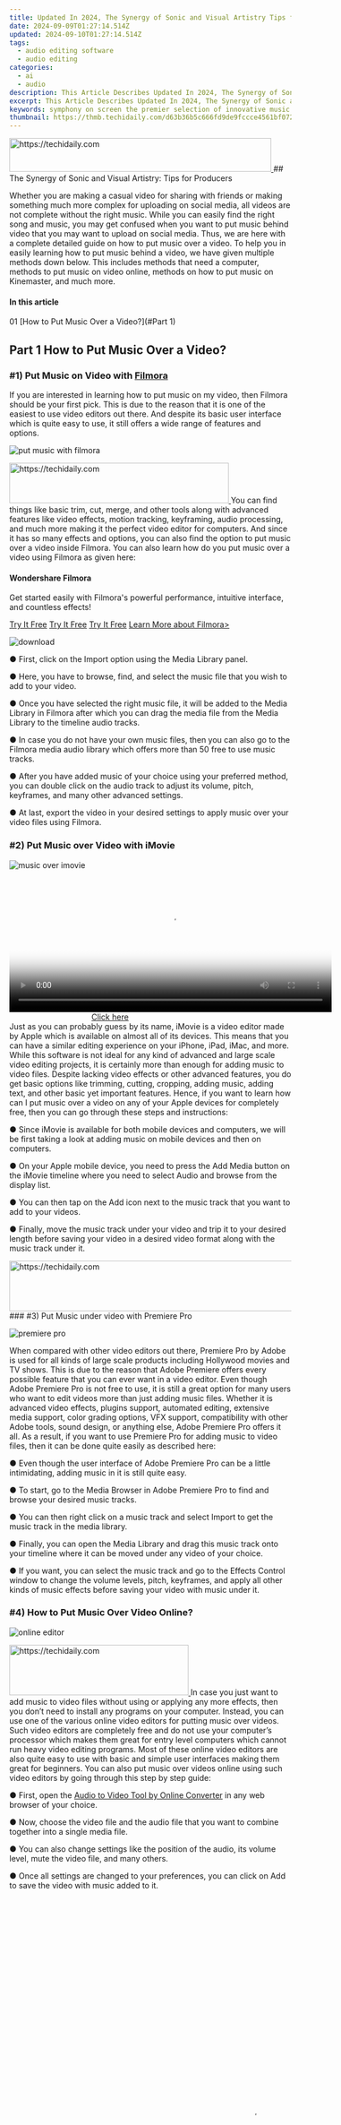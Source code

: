 ```yaml
---
title: Updated In 2024, The Synergy of Sonic and Visual Artistry Tips for Producers
date: 2024-09-09T01:27:14.514Z
updated: 2024-09-10T01:27:14.514Z
tags: 
  - audio editing software
  - audio editing
categories: 
  - ai
  - audio
description: This Article Describes Updated In 2024, The Synergy of Sonic and Visual Artistry Tips for Producers
excerpt: This Article Describes Updated In 2024, The Synergy of Sonic and Visual Artistry Tips for Producers
keywords: symphony on screen the premier selection of innovative music visualizers for the year 2024,audiovisual excellence mastering the art of sound design in sony vegas pro 2023,iphoneandroid sound mastery 2024s premier selection of music editors,the art of pristine audio techniques for perfecting sound quality in visual media,the synergy of sonic and visual artistry tips for producers,cheerful audio ambiance for yearly celebration visual production 2024,the leading voice alteration and production software for aspiring sopranos tenors
thumbnail: https://thmb.techidaily.com/d63b36b5c666fd9de9fccce4561bf07299ad84d3949b489b0214f6877268e346.png
---
```


<!-- affiliate ads begin -->
<a href="https://aligracehair.sjv.io/c/5597632/2115920/19272" target="_top" id="2115920">
  <img src="//a.impactradius-go.com/display-ad/19272-2115920" border="0" alt="https://techidaily.com" width="468" height="60"/>
</a>
<img height="0" width="0" src="https://aligracehair.sjv.io/i/5597632/2115920/19272" style="position:absolute;visibility:hidden;" border="0" />
<!-- affiliate ads end -->
## The Synergy of Sonic and Visual Artistry: Tips for Producers

Whether you are making a casual video for sharing with friends or making something much more complex for uploading on social media, all videos are not complete without the right music. While you can easily find the right song and music, you may get confused when you want to put music behind video that you may want to upload on social media. Thus, we are here with a complete detailed guide on how to put music over a video. To help you in easily learning how to put music behind a video, we have given multiple methods down below. This includes methods that need a computer, methods to put music on video online, methods on how to put music on Kinemaster, and much more.

#### In this article

01 [How to Put Music Over a Video?](#Part 1)

## Part 1 How to Put Music Over a Video?

### #1) Put Music on Video with [Filmora](https://tools.techidaily.com/wondershare/filmora/download/)

If you are interested in learning how to put music on my video, then Filmora should be your first pick. This is due to the reason that it is one of the easiest to use video editors out there. And despite its basic user interface which is quite easy to use, it still offers a wide range of features and options.

![put music with filmora](https://images.wondershare.com/filmora/guide/select-theme-music.jpg)

<!-- affiliate ads begin -->
<a href="https://aligracehair.sjv.io/c/5597632/2135417/19272" target="_top" id="2135417">
  <img src="//a.impactradius-go.com/display-ad/19272-2135417" border="0" alt="https://techidaily.com" width="392" height="72"/>
</a>
<img height="0" width="0" src="https://aligracehair.sjv.io/i/5597632/2135417/19272" style="position:absolute;visibility:hidden;" border="0" />
<!-- affiliate ads end -->
You can find things like basic trim, cut, merge, and other tools along with advanced features like video effects, motion tracking, keyframing, audio processing, and much more making it the perfect video editor for computers. And since it has so many effects and options, you can also find the option to put music over a video inside Filmora. You can also learn how do you put music over a video using Filmora as given here:

#### Wondershare Filmora

Get started easily with Filmora's powerful performance, intuitive interface, and countless effects!

[Try It Free](https://tools.techidaily.com/wondershare/filmora/download/) [Try It Free](https://tools.techidaily.com/wondershare/filmora/download/) [Try It Free](https://tools.techidaily.com/wondershare/filmora/download/) [Learn More about Filmora>](https://tools.techidaily.com/wondershare/filmora/download/)

![download](https://images.wondershare.com/filmora/images/filmora-box.png)

● First, click on the Import option using the Media Library panel.

● Here, you have to browse, find, and select the music file that you wish to add to your video.

● Once you have selected the right music file, it will be added to the Media Library in Filmora after which you can drag the media file from the Media Library to the timeline audio tracks.

● In case you do not have your own music files, then you can also go to the Filmora media audio library which offers more than 50 free to use music tracks.

● After you have added music of your choice using your preferred method, you can double click on the audio track to adjust its volume, pitch, keyframes, and many other advanced settings.

● At last, export the video in your desired settings to apply music over your video files using Filmora.

### #2) Put Music over Video with iMovie

![music over imovie](https://images.wondershare.com/filmora/article-images/2022/02/music-over.png)

<!-- affiliate ads begin -->
<span id="1983539">
					<video width="576" height="240" style="cursor:pointer"
           poster="//a.impactradius-go.com/display-clicktoplayimage/1983539.png"
           onclick="if(!this.playClicked){this.play();this.setAttribute('controls',true);this.playClicked=true;}">
	   <source src="//a.impactradius-go.com/display-ad/22993-1983539">
	   <img src="//a.impactradius-go.com/display-clicktoplayimage/1983539.png" style="border: none; height: 100%; width: 100%; object-fit: contain">
	</video>
	<div style="width:360px;text-align:center"><a href="javascript:window.open(decodeURIComponent('https%3A%2F%2Fhomestyler.sjv.io%2Fc%2F5597632%2F1983539%2F22993'), '_blank');void(0);">Click here</a></div>
</span>
<img height="0" width="0" src="https://imp.pxf.io/i/5597632/1983539/22993" style="position:absolute;visibility:hidden;" border="0" />
<!-- affiliate ads end -->
Just as you can probably guess by its name, iMovie is a video editor made by Apple which is available on almost all of its devices. This means that you can have a similar editing experience on your iPhone, iPad, iMac, and more. While this software is not ideal for any kind of advanced and large scale video editing projects, it is certainly more than enough for adding music to video files. Despite lacking video effects or other advanced features, you do get basic options like trimming, cutting, cropping, adding music, adding text, and other basic yet important features. Hence, if you want to learn how can I put music over a video on any of your Apple devices for completely free, then you can go through these steps and instructions:

● Since iMovie is available for both mobile devices and computers, we will be first taking a look at adding music on mobile devices and then on computers.

● On your Apple mobile device, you need to press the Add Media button on the iMovie timeline where you need to select Audio and browse from the display list.

● You can then tap on the Add icon next to the music track that you want to add to your videos.

● Finally, move the music track under your video and trip it to your desired length before saving your video in a desired video format along with the music track under it.

<!-- affiliate ads begin -->
<a href="https://ephamedtechinc.pxf.io/c/5597632/2123512/26400" target="_top" id="2123512">
  <img src="//a.impactradius-go.com/display-ad/26400-2123512" border="0" alt="https://techidaily.com" width="728" height="90"/>
</a>
<img height="0" width="0" src="https://ephamedtechinc.pxf.io/i/5597632/2123512/26400" style="position:absolute;visibility:hidden;" border="0" />
<!-- affiliate ads end -->
### #3) Put Music under video with Premiere Pro

![premiere pro](https://images.wondershare.com/filmora/article-images/2022/02/add-music-pr-2.png)

When compared with other video editors out there, Premiere Pro by Adobe is used for all kinds of large scale products including Hollywood movies and TV shows. This is due to the reason that Adobe Premiere offers every possible feature that you can ever want in a video editor. Even though Adobe Premiere Pro is not free to use, it is still a great option for many users who want to edit videos more than just adding music files. Whether it is advanced video effects, plugins support, automated editing, extensive media support, color grading options, VFX support, compatibility with other Adobe tools, sound design, or anything else, Adobe Premiere Pro offers it all. As a result, if you want to use Premiere Pro for adding music to video files, then it can be done quite easily as described here:

● Even though the user interface of Adobe Premiere Pro can be a little intimidating, adding music in it is still quite easy.

● To start, go to the Media Browser in Adobe Premiere Pro to find and browse your desired music tracks.

● You can then right click on a music track and select Import to get the music track in the media library.

● Finally, you can open the Media Library and drag this music track onto your timeline where it can be moved under any video of your choice.

● If you want, you can select the music track and go to the Effects Control window to change the volume levels, pitch, keyframes, and apply all other kinds of music effects before saving your video with music under it.

### #4) How to Put Music Over Video Online?

![ online editor](https://images.wondershare.com/filmora/article-images/2022/02/music-editor-1.png)

<!-- affiliate ads begin -->
<a href="https://aligracehair.sjv.io/c/5597632/2135415/19272" target="_top" id="2135415">
  <img src="//a.impactradius-go.com/display-ad/19272-2135415" border="0" alt="https://techidaily.com" width="320" height="90"/>
</a>
<img height="0" width="0" src="https://aligracehair.sjv.io/i/5597632/2135415/19272" style="position:absolute;visibility:hidden;" border="0" />
<!-- affiliate ads end -->
In case you just want to add music to video files without using or applying any more effects, then you don’t need to install any programs on your computer. Instead, you can use one of the various online video editors for putting music over videos. Such video editors are completely free and do not use your computer’s processor which makes them great for entry level computers which cannot run heavy video editing programs. Most of these online video editors are also quite easy to use with basic and simple user interfaces making them great for beginners. You can also put music over videos online using such video editors by going through this step by step guide:

● First, open the [Audio to Video Tool by Online Converter](https://www.onlineconverter.com/add-audio-to-video) in any web browser of your choice.

● Now, choose the video file and the audio file that you want to combine together into a single media file.

● You can also change settings like the position of the audio, its volume level, mute the video file, and many others.

● Once all settings are changed to your preferences, you can click on Add to save the video with music added to it.

<!-- affiliate ads begin -->
<span id="1484963">
					<video width="864" height="864" style="cursor:pointer"
           poster="//a.impactradius-go.com/display-clicktoplayimage/1484963.png"
           onclick="if(!this.playClicked){this.play();this.setAttribute('controls',true);this.playClicked=true;}">
	   <source src="//a.impactradius-go.com/display-ad/16446-1484963">
	   <img src="//a.impactradius-go.com/display-clicktoplayimage/1484963.png" style="border: none; height: 100%; width: 100%; object-fit: contain">
	</video>
	<div style="width:540px;text-align:center"><a href="javascript:window.open(decodeURIComponent('https%3A%2F%2Flaganoo.pxf.io%2Fc%2F5597632%2F1484963%2F16446'), '_blank');void(0);">Click here</a></div>
</span>
<img height="0" width="0" src="https://imp.pxf.io/i/5597632/1484963/16446" style="position:absolute;visibility:hidden;" border="0" />
<!-- affiliate ads end -->
### #5) How to Put Music in Kinemaster?

![kinemaster](https://images.wondershare.com/filmora/article-images/2022/02/video-app-4.jpg)

<!-- affiliate ads begin -->
<a href="https://united.elfm.net/c/5597632/2139563/4704" target="_top" id="2139563">
  <img src="//a.impactradius-go.com/display-ad/4704-2139563" border="0" alt="https://techidaily.com" width="728" height="90"/>
</a>
<img height="0" width="0" src="https://united.elfm.net/i/5597632/2139563/4704" style="position:absolute;visibility:hidden;" border="0" />
<!-- affiliate ads end -->
While all the various video editor apps given above are great for easily adding music to videos, all of them require you to have a computer for using them. Unfortunately, not everyone has a computer which means that using the methods stated earlier might not be feasible. Thankfully, you can still put music on video files using your smartphone. This is made possible thanks to various video editors available for mobile devices out there. One such great video editor option that you can use on your mobile device is Kinemaster. Not only can it be used for adding music, but you can also use multiple video effects, add video layers, add text and images, use an inbuilt media library, and so much more. And if you just want to add music to videos, then you can use Kinemaster as given in these steps:

● Since Kinemasater is made for mobile devices, its user interface is quite simple and easy to use.

● You can simply click on the Audio button to import any music file that you want to add to your video.

● Finally, adjust the music track to any position of your choice by long pressing on it and save the video with music added to it.

### Conclusion

There might be many cases where you would want to add music or a specific song to a video that you want to share with others. By adding such music to your videos, you can make much better videos quite easily. Once you have added music, sharing the video with your friends and on social media will be a much better experience. However, since you will need a video editor to add music, most of you will not know how to put music in your videos. Therefore, if you want to know how do I put music over a video, you can go through all the different methods given above. You can easily go through all these methods to easily learn how to music under a video for making much better videos for social media. You can also leave your thoughts and questions on how do you put music to a video in the comments section down below.

<span class="atpl-alsoreadstyle">Also read:</span>
<div><ul>
<li><a href="https://video-capture.techidaily.com/new-2024-approved-discover-top-rated-xbox-extra-gb-drives/"><u>[New] 2024 Approved  Discover Top-Rated Xbox Extra GB Drives</u></a></li>
<li><a href="https://instagram-videos.techidaily.com/new-in-2024-assessing-the-credibility-of-online-self-imaging-on-instagram/"><u>[New] In 2024, Assessing the Credibility of Online Self-Imaging on Instagram</u></a></li>
<li><a href="https://twitter-videos.techidaily.com/new-in-2024-tactics-for-excelling-in-twitters-real-time-responses/"><u>[New] In 2024, Tactics for Excelling in Twitter's Real-Time Responses</u></a></li>
<li><a href="https://facebook-video-content.techidaily.com/new-in-2024-ultimate-compilation-best-6-fb-lite-extractors/"><u>[New] In 2024, Ultimate Compilation  Best 6 FB Lite Extractors</u></a></li>
<li><a href="https://article-helps.techidaily.com/updated-2024-approved-elevating-remote-meetings-learning-close-up-zoom-methods/"><u>[Updated] 2024 Approved  Elevating Remote Meetings  Learning Close-Up Zoom Methods</u></a></li>
<li><a href="https://facebook-video-recording.techidaily.com/updated-2024-approved-the-question-of-streaming-fb-moviesvideos-via-tv/"><u>[Updated] 2024 Approved  The Question of Streaming FB Movies/Videos via TV</u></a></li>
<li><a href="https://twitter-videos.techidaily.com/updated-chuckles-and-cheers-top-tweets-saver-with-gif/"><u>[Updated] Chuckles & Cheers  Top Tweets Saver with GIF</u></a></li>
<li><a href="https://article-knowledge.techidaily.com/updated-harnessing-social-potential-a-compreenasculated-blueprint-for-smm-mastery-for-2024/"><u>[Updated] Harnessing Social Potential  A Compreenasculated Blueprint for SMM Mastery for 2024</u></a></li>
<li><a href="https://screen-mirroring-recording.techidaily.com/updated-in-2024-enhancing-gameplay-with-switch-pro-a-compreran-guide-for-steam-gamers/"><u>[Updated] In 2024, Enhancing Gameplay with Switch Pro  A Compreran Guide for Steam Gamers</u></a></li>
<li><a href="https://youtube-zero.techidaily.com/ed-in-2024-tailoring-youtube-video-sharing-preferences/"><u>[Updated] In 2024, Tailoring YouTube Video Sharing Preferences</u></a></li>
<li><a href="https://article-knowledge.techidaily.com/updated-in-2024-virtual-shopfront-user-testing/"><u>[Updated] In 2024, Virtual Shopfront User Testing</u></a></li>
<li><a href="https://youtube-data.techidaily.com/ed-master-video-creation-understanding-the-role-of-camera-lenses-in-vlogging/"><u>[Updated] Master Video Creation  Understanding the Role of Camera Lenses in Vlogging</u></a></li>
<li><a href="https://youtube-lab.techidaily.com/ed-mastering-yt-creator-hub-the-ultimate-playbook-for-2024/"><u>[Updated] Mastering YT Creator Hub  The Ultimate Playbook for 2024</u></a></li>
<li><a href="https://extra-skills.techidaily.com/updated-precision-in-adding-time-stamps-to-images/"><u>[Updated] Precision in Adding Time Stamps to Images</u></a></li>
<li><a href="https://some-guidance.techidaily.com/updated-unlock-potential-while-unwinding-top-tasks-for-podcast-lovers/"><u>[Updated] Unlock Potential While Unwinding  Top Tasks for Podcast Lovers</u></a></li>
<li><a href="https://facebook-video-content.techidaily.com/updated-unlocking-potential-in-marketing-with-strategic-use-of-hash-tags-on-facebook/"><u>[Updated] Unlocking Potential in Marketing with Strategic Use of Hash Tags on Facebook</u></a></li>
<li><a href="https://desktop-recording.techidaily.com/2024-approved-minisculerecordings-snapshot-scrutiny/"><u>2024 Approved  MinisculeRecordings  Snapshot Scrutiny</u></a></li>
<li><a href="https://audio-shaping.techidaily.com/achieve-crystal-clear-sound-mastering-mic-noise-reduction-techniques/"><u>Achieve Crystal Clear Sound Mastering Mic Noise Reduction Techniques</u></a></li>
<li><a href="https://easy-unlock-android.techidaily.com/complete-review-and-guide-to-techeligible-frp-bypass-and-more-for-realme-gt-neo-5-se-by-drfone-android/"><u>Complete Review & Guide to Techeligible FRP Bypass and More For Realme GT Neo 5 SE</u></a></li>
<li><a href="https://techno-recovery.techidaily.com/customize-your-inbox-with-ease-the-definitive-guide-to-creating-gmail-filters/"><u>Customize Your Inbox with Ease: The Definitive Guide to Creating Gmail Filters</u></a></li>
<li><a href="https://unlock-android.techidaily.com/delete-gmail-account-withwithout-password-on-xiaomi-by-drfone-android/"><u>Delete Gmail Account With/Without Password On Xiaomi</u></a></li>
<li><a href="https://apple-account.techidaily.com/forgot-your-apple-id-password-and-email-on-iphone-15-plus-heres-the-best-fixes-by-drfone-ios/"><u>Forgot Your Apple ID Password and Email On iPhone 15 Plus? Heres the Best Fixes</u></a></li>
<li><a href="https://blog-min.techidaily.com/how-to-reset-your-iphone-6s-plus-drfone-by-drfone-ios-system-repair-ios-system-repair/"><u>How To Reset Your iPhone 6s Plus? | Dr.fone</u></a></li>
<li><a href="https://android-location-track.techidaily.com/how-to-track-xiaomi-14-by-phone-number-drfone-by-drfone-virtual-android/"><u>How to Track Xiaomi 14 by Phone Number | Dr.fone</u></a></li>
<li><a href="https://audio-shaping.techidaily.com/in-2024-beautiful-audio-editor-introduction-pros-and-cons-and-alternative/"><u>In 2024, Beautiful Audio Editor Introduction, Pros, and Cons & Alternative</u></a></li>
<li><a href="https://youtube-help.techidaily.com/in-2024-finding-equilibrium-between-professional-life-and-youtubing/"><u>In 2024, Finding Equilibrium Between Professional Life and YouTubing</u></a></li>
<li><a href="https://some-knowledge.techidaily.com/in-2024-from-beginner-to-champion-essential-drone-races-tips-and-best-models/"><u>In 2024, From Beginner to Champion  Essential Drone Races Tips and Best Models</u></a></li>
<li><a href="https://audio-shaping.techidaily.com/in-2024-mac-audio-enthusiasts-guide-to-selecting-the-optimal-mp3-trimmer-software/"><u>In 2024, Mac Audio Enthusiasts Guide to Selecting the Optimal Mp3 Trimmer Software</u></a></li>
<li><a href="https://audio-shaping.techidaily.com/in-2024-reduced-clarity-of-audio-outputs-in-the-latest-adobe-rush-release/"><u>In 2024, Reduced Clarity of Audio Outputs in the Latest Adobe Rush Release</u></a></li>
<li><a href="https://audio-shaping.techidaily.com/in-2024-synchro-sound-creation-merging-audio-tracks-into-one-cohesive-file/"><u>In 2024, Synchro-Sound Creation Merging Audio Tracks Into One Cohesive File</u></a></li>
<li><a href="https://audio-shaping.techidaily.com/in-2024-the-editors-pathway-weaving-clips-with-flawless-transitions/"><u>In 2024, The Editors Pathway Weaving Clips with Flawless Transitions</u></a></li>
<li><a href="https://youtube-video-recordings.techidaily.com/infographic-led-exploration-of-future-social-trends/"><u>Infographic-Led Exploration of Future Social Trends</u></a></li>
<li><a href="https://audio-shaping.techidaily.com/new-10-best-online-music-makers-freeandpaid/"><u>New 10 Best Online Music Makers Free&Paid</u></a></li>
<li><a href="https://audio-shaping.techidaily.com/new-10plus-best-podcast-player-apps-for-iphone-and-android-for-2024/"><u>New 10+ Best Podcast Player Apps for iPhone and Android for 2024</u></a></li>
<li><a href="https://audio-shaping.techidaily.com/new-2024-approved-superior-audio-format-changer-instant-mp3-creation-with-zero-hassle/"><u>New 2024 Approved Superior Audio Format Changer Instant MP3 Creation with Zero Hassle</u></a></li>
<li><a href="https://audio-shaping.techidaily.com/new-2024-approved-the-2023-guide-to-integrating-creative-audio-elements-into-your-film-projects/"><u>New 2024 Approved The 2023 Guide to Integrating Creative Audio Elements Into Your Film Projects</u></a></li>
<li><a href="https://audio-shaping.techidaily.com/new-2024-approved-the-rise-of-non-facetime-video-chats-androids-most-trusted-options/"><u>New 2024 Approved The Rise of Non-FaceTime Video Chats Androids Most Trusted Options</u></a></li>
<li><a href="https://audio-shaping.techidaily.com/new-2024-approved-the-ultimate-guide-to-mixing-sounds-with-after-effects/"><u>New 2024 Approved The Ultimate Guide to Mixing Sounds with After Effects</u></a></li>
<li><a href="https://audio-shaping.techidaily.com/new-comparing-leading-virtual-chat-websites-whats-better-than-omegle-today-in-2024/"><u>New Comparing Leading Virtual Chat Websites Whats Better than Omegle Today, In 2024</u></a></li>
<li><a href="https://audio-shaping.techidaily.com/new-crafting-masterpieces-on-your-mac-an-in-depth-look-at-the-leading-daws-of-2-written-in-markdown-format-with-each-title-as-a-separate-subheading-heres-ho/"><u>New Crafting Masterpieces on Your Mac An In-Depth Look at the Leading DAWs of 2 Written in Markdown Format, with Each Title as a Separate Subheading. Heres How It Would Look Like</u></a></li>
<li><a href="https://extra-lessons.techidaily.com/new-era-vr-game-engines-whats-revolutionary/"><u>New Era VR Game Engines  What's Revolutionary ?</u></a></li>
<li><a href="https://audio-shaping.techidaily.com/new-excellent-11-digital-audio-manipulation-apps-on-android/"><u>New Excellent 11 Digital Audio Manipulation Apps on Android</u></a></li>
<li><a href="https://audio-shaping.techidaily.com/new-expert-tips-to-craft-dynamic-audio-dimensions-in-filmora-on-a-mac/"><u>New Expert Tips to Craft Dynamic Audio Dimensions in Filmora on a Mac</u></a></li>
<li><a href="https://audio-shaping.techidaily.com/new-finding-the-perfect-match-free-video-soundtrack-lists/"><u>New Finding the Perfect Match Free Video Soundtrack Lists</u></a></li>
<li><a href="https://audio-shaping.techidaily.com/new-in-2024-elevate-your-music-production-the-best-six-free-digital-audio-workstations-for-those-starting-out/"><u>New In 2024, Elevate Your Music Production The Best Six Free Digital Audio Workstations for Those Starting Out</u></a></li>
<li><a href="https://audio-shaping.techidaily.com/new-in-2024-examination-of-cambridge-sound-technologies-cxu-equipment/"><u>New In 2024, Examination of Cambridge Sound Technologies CXU Equipment</u></a></li>
<li><a href="https://audio-shaping.techidaily.com/new-in-2024-expert-roundup-iphone-vs-android-top-10-music-editing-applications/"><u>New In 2024, Expert Roundup IPhone Vs. Android – Top 10 Music Editing Applications</u></a></li>
<li><a href="https://audio-shaping.techidaily.com/new-in-2024-exploring-the-best-dawn-and-rise-of-browser-based-daws-top-10-selection/"><u>New In 2024, Exploring the Best Dawn and Rise of Browser-Based DAWs Top 10 Selection</u></a></li>
<li><a href="https://audio-shaping.techidaily.com/new-in-2024-from-japanese-original-to-international-favorite-an-exploration-of-anime-voiceover-artistry/"><u>New In 2024, From Japanese Original to International Favorite An Exploration of Anime Voiceover Artistry</u></a></li>
<li><a href="https://audio-shaping.techidaily.com/new-in-2024-harmonizing-silence-a-comprehensive-guide-to-muting-superfluous-sounds-and-background-distractions-in-visionpro-studio/"><u>New In 2024, Harmonizing Silence A Comprehensive Guide to Muting Superfluous Sounds and Background Distractions in VisionPro Studio</u></a></li>
<li><a href="https://audio-shaping.techidaily.com/new-in-2024-mastering-audio-manipulation-speed-and-pitch-adjustments-in-adobe-rush/"><u>New In 2024, Mastering Audio Manipulation Speed and Pitch Adjustments in Adobe Rush</u></a></li>
<li><a href="https://audio-shaping.techidaily.com/new-in-2024-pitch-perfect-cleanup-the-best-affordable-applications-for-removing-unwanted-vocals/"><u>New In 2024, Pitch Perfect Cleanup The Best Affordable Applications for Removing Unwanted Vocals</u></a></li>
<li><a href="https://audio-shaping.techidaily.com/new-in-2024-the-art-of-smooth-transitions-between-film-cuts/"><u>New In 2024, The Art of Smooth Transitions Between Film Cuts</u></a></li>
<li><a href="https://audio-shaping.techidaily.com/new-methodologies-for-detaching-audio-elements-from-new-mkv-file-types/"><u>New Methodologies for Detaching Audio Elements From New MKV File Types</u></a></li>
<li><a href="https://audio-shaping.techidaily.com/new-omegle-explained-navigating-free-chat-engagements-with-a-lens-on-security-concerns-for-2024/"><u>New Omegle Explained Navigating Free Chat Engagements with a Lens on Security Concerns for 2024</u></a></li>
<li><a href="https://audio-shaping.techidaily.com/new-silencing-soundscape-guiding-you-to-audio-deletion-in-mov-files-for-both-operating-systems/"><u>New Silencing Soundscape Guiding You to Audio Deletion in MOV Files for Both Operating Systems</u></a></li>
<li><a href="https://audio-shaping.techidaily.com/new-simplify-your-sound-top-7-free-online-audio-editing-tools-revealed/"><u>New Simplify Your Sound Top 7 Free Online Audio Editing Tools Revealed</u></a></li>
<li><a href="https://audio-shaping.techidaily.com/new-step-by-step-guide-to-extracting-and-editing-audio-in-adobe-premiere-pro-for-2024/"><u>New Step-by-Step Guide to Extracting and Editing Audio in Adobe Premiere Pro for 2024</u></a></li>
<li><a href="https://audio-shaping.techidaily.com/new-streamlining-speaker-audio-in-microsoft-powerpoint-cross-platform-solutions-for-windows-and-mac/"><u>New Streamlining Speaker Audio in Microsoft PowerPoint Cross-Platform Solutions for Windows and Mac</u></a></li>
<li><a href="https://audio-shaping.techidaily.com/new-sync-your-sound-step-by-step-audio-editing-in-avidemux-for-the-modern-producer-for-2024/"><u>New Sync Your Sound Step-by-Step Audio Editing in Avidemux for the Modern Producer for 2024</u></a></li>
<li><a href="https://audio-shaping.techidaily.com/new-the-ins-and-outs-of-anime-localization-from-translation-to-sound-design/"><u>New The Ins and Outs of Anime Localization From Translation to Sound Design</u></a></li>
<li><a href="https://audio-shaping.techidaily.com/new-the-ultimate-compilation-of-best-no-price-tag-podcast-recording-programs/"><u>New The Ultimate Compilation of Best No-Price-Tag Podcast Recording Programs</u></a></li>
<li><a href="https://audio-shaping.techidaily.com/new-top-5-reverse-rhythm-soundtracks-of-the-year/"><u>New Top 5 Reverse-Rhythm Soundtracks of the Year</u></a></li>
<li><a href="https://driver-install.techidaily.com/quadro-rtx-6000-latest-driver-release/"><u>Quadro RTX 6000 Latest Driver Release</u></a></li>
<li><a href="https://sound-issues.techidaily.com/solving-common-discord-voice-call-troubles-quick-tips-and-steps/"><u>Solving Common Discord Voice Call Troubles - Quick Tips & Steps</u></a></li>
<li><a href="https://hardware-tips.techidaily.com/the-pulse-of-technology-inside-toms-hardware-rundown/"><u>The Pulse of Technology: Inside Tom's Hardware Rundown</u></a></li>
<li><a href="https://audio-editing.techidaily.com/updated-top-5-free-hits-of-humorous-background-music-for-video-productions-for-2024/"><u>Updated Top 5 Free Hits of Humorous Background Music for Video Productions for 2024</u></a></li>
<li><a href="https://fake-location.techidaily.com/which-is-the-best-fake-gps-joystick-app-on-nubia-red-magic-8s-proplus-drfone-by-drfone-virtual-android/"><u>Which is the Best Fake GPS Joystick App On Nubia Red Magic 8S Pro+? | Dr.fone</u></a></li>
</ul></div>

<ins class="adsbygoogle"
      style="display:block"
      data-ad-client="ca-pub-7571918770474297"
      data-ad-slot="8358498916"
      data-ad-format="auto"
      data-full-width-responsive="true"></ins>